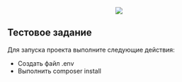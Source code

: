<p align="center"><img src="https://laravel.com/assets/img/components/logo-laravel.svg"></p>


## Тестовое задание

Для запуска проекта выполните следующие действия:

- Создать файл .env
- Выполнить composer install

